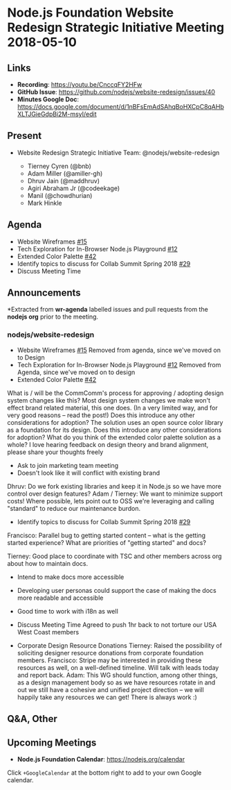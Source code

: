 # Node.js Foundation Website Redesign Strategic Initiative Meeting 2018-05-10

## Links

- **Recording**: <https://youtu.be/CnccqFY2HFw>
- **GitHub Issue**: <https://github.com/nodejs/website-redesign/issues/40>
- **Minutes Google Doc**: <https://docs.google.com/document/d/1nBFsEmAdSAhqBoHXCpC8qAHbXLTJGieGdpBi2M-msyI/edit>

## Present

- Website Redesign Strategic Initiative Team: @nodejs/website-redesign

  - Tierney Cyren (@bnb)
  - Adam Miller (@amiller-gh)
  - Dhruv Jain (@maddhruv)
  - Agiri Abraham Jr (@codeekage)
  - Manil (@chowdhurian)
  - Mark Hinkle

## Agenda

- Website Wireframes [#15](https://github.com/nodejs/website-redesign/issues/15)
- Tech Exploration for In-Browser Node.js Playground [#12](https://github.com/nodejs/website-redesign/issues/12)
- Extended Color Palette [#42](https://github.com/nodejs/website-redesign/issues/42)
- Identify topics to discuss for Collab Summit Spring 2018 [#29](https://github.com/nodejs/website-redesign/issues/29)
- Discuss Meeting Time

## Announcements

\*Extracted from **wr-agenda** labelled issues and pull requests from the **nodejs org** prior to the meeting.

### nodejs/website-redesign

- Website Wireframes [#15](https://github.com/nodejs/website-redesign/issues/15)
  Removed from agenda, since we've moved on to Design
- Tech Exploration for In-Browser Node.js Playground
  [#12](https://github.com/nodejs/website-redesign/issues/12)
  Removed from Agenda, since we've moved on to design
- Extended Color Palette [#42](https://github.com/nodejs/website-redesign/issues/42)

What is / will be the CommComm's process for approving / adopting design system changes like this?
Most design system changes we make won't effect brand related material, this one does. (In a very limited way, and for very good reasons – read the post!) Does this introduce any other considerations for adoption?
The solution uses an open source color library as a foundation for its design. Does this introduce any other considerations for adoption?
What do you think of the extended color palette solution as a whole? I love hearing feedback on design theory and brand alignment, please share your thoughts freely

- Ask to join marketing team meeting
- Doesn't look like it will conflict with existing brand

Dhruv: Do we fork existing libraries and keep it in Node.js so we have more control over design features?
Adam / Tierney: We want to minimize support costs! Where possible, lets point out to OSS we're leveraging and calling "standard" to reduce our maintenance burdon.

- Identify topics to discuss for Collab Summit Spring 2018 [#29](https://github.com/nodejs/website-redesign/issues/29)

Francisco: Parallel bug to getting started content – what is the getting started experience? What are priorities of "getting started" and docs?

Tierney: Good place to coordinate with TSC and other members across org about how to maintain docs.

- Intend to make docs more accessible
- Developing user personas could support the case of making the docs more readable and accessible
- Good time to work with i18n as well

- Discuss Meeting Time
  Agreed to push 1hr back to not torture our USA West Coast members

- Corporate Design Resource Donations
  Tierney: Raised the possibility of soliciting designer resource donations from corporate foundation members.
  Francisco: Stripe may be interested in providing these resources as well, on a well-defined timeline. Will talk with leads today and report back.
  Adam: This WG should function, among other things, as a design management body so as we have resources rotate in and out we still have a cohesive and unified project direction – we will happily take any resources we can get! There is always work :)

## Q&A, Other

## Upcoming Meetings

- **Node.js Foundation Calendar**: <https://nodejs.org/calendar>

Click `+GoogleCalendar` at the bottom right to add to your own Google calendar.

